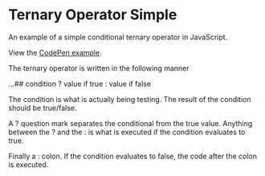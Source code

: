 # Ternary Operator Simple
An example of a simple conditional ternary operator in JavaScript. 

View the [CodePen example][1]. 

The ternary operator is written in the following manner  

...## condition ? value if true : value if false


The condition is what is actually being testing. The result of the condition should be true/false.

A ? question mark separates the conditional from the true value. Anything between the ? and the : is what is executed if the condition evaluates to true. 

Finally a : colon. If the condition evaluates to false, the code after the colon is executed.

[1]: https://codepen.io/AdamActual/pen/xQMjoL
